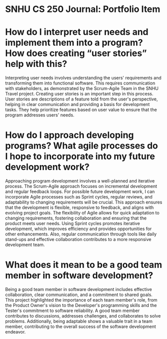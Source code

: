# SNHU CS 250 Journal: Portfolio Item
# How do I interpret user needs and implement them into a program? How does creating “user stories” help with this?
Interpreting user needs involves understanding the users' requirements and transforming them into functional software. This requires communication with stakeholders, as demonstrated by the Scrum-Agile Team in the SNHU Travel project. Creating user stories is an important step in this process. User stories are descriptions of a feature told from the user's perspective, helping in clear communication and providing a basis for development tasks. They help prioritize features based on user value to ensure that the program addresses users' needs.
# How do I approach developing programs? What agile processes do I hope to incorporate into my future development work?
Approaching program development involves a well-planned and iterative process. The Scrum-Agile approach focuses on incremental development and regular feedback loops. For possible future development work, I can incorporate Agile processes such as Sprint cycles, regular reviews, and adaptability to changing requirements will be crucial. This approach ensures that the development is flexible, responsive to feedback, and aligns with evolving project goals.
The flexibility of Agile allows for quick adaptation to changing requirements, fostering collaboration and ensuring that the product meets user needs. Using Sprint cycles promotes iterative development, which improves efficiency and provides opportunities for other enhancements. Also, regular communication through tools like daily stand-ups and effective collaboration contributes to a more responsive development team.
# What does it mean to be a good team member in software development?
Being a good team member in software development includes effective collaboration, clear communication, and a commitment to shared goals. This project highlighted the importance of each team member's role, from the Product Owner's vision to the Developer's programming skills and the Tester's commitment to software reliability. A good team member contributes to discussions, addresses challenges, and collaborates to solve problems. Additionally, being adaptable shows a valuable trait in a team member, contributing to the overall success of the software development endeavor.
